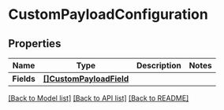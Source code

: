 # CustomPayloadConfiguration

## Properties

Name | Type | Description | Notes
------------ | ------------- | ------------- | -------------
**Fields** | [**[]CustomPayloadField**](CustomPayloadField.md) |  | 

[[Back to Model list]](../README.md#documentation-for-models) [[Back to API list]](../README.md#documentation-for-api-endpoints) [[Back to README]](../README.md)


